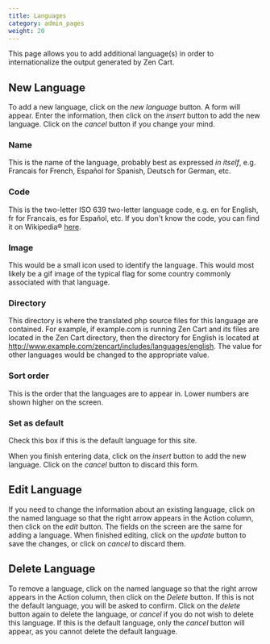 ```yaml
---
title: Languages
category: admin_pages
weight: 20
---
```


This page allows you to add additional language(s) in order to internationalize the output generated by Zen Cart.
## <span class="mw-headline" id="New_Language">New Language</span>

To add a new language, click on the _new language_ button. A form will appear. Enter the information, then click on the _insert_ button to add the new language. Click on the _cancel_ button if you change your mind.

### <span class="mw-headline" id="Name">Name</span>

This is the name of the language, probably best as expressed _in itself_, e.g. Francais for French, Español for Spanish, Deutsch for German, etc.

### <span class="mw-headline" id="Code">Code</span>

This is the two-letter ISO 639 two-letter language code, e.g. en for English, fr for Francais, es for Español, etc. If you don't know the code, you can find it on Wikipedia® [here](http://en.wikipedia.org/wiki/List_of_ISO_639-1_codes).

### <span class="mw-headline" id="Image">Image</span>

This would be a small icon used to identify the language. This would most likely be a gif image of the typical flag for some country commonly associated with that language.

### <span class="mw-headline" id="Directory">Directory</span>

This directory is where the translated php source files for this language are contained. For example, if example.com is running Zen Cart and its files are located in the Zen Cart directory, then the directory for English is located at http://www.example.com/zencart/includes/languages/english. The value for other languages would be changed to the appropriate value.

### <span class="mw-headline" id="Sort_order">Sort order</span>

This is the order that the languages are to appear in. Lower numbers are shown higher on the screen.

### <span class="mw-headline" id="Set_as_default">Set as default</span>

Check this box if this is the default language for this site.

When you finish entering data, click on the _insert_ button to add the new language. Click on the _cancel_ button to discard this form.

## <span class="mw-headline" id="Edit_Language">Edit Language</span>

If you need to change the information about an existing language, click on the named language so that the right arrow appears in the Action column, then click on the _edit_ button. The fields on the screen are the same for adding a language. When finished editing, click on the _update_ button to save the changes, or click on _cancel_ to discard them.

## <span class="mw-headline" id="Delete_Language">Delete Language</span>

To remove a language, click on the named language so that the right arrow appears in the Action column, then click on the _Delete_ button. If this is not the default language, you will be asked to confirm. Click on the _delete_ button again to delete the language, or _cancel_ if you do not wish to delete this language. If this is the default language, only the _cancel_ button will appear, as you cannot delete the default language.

